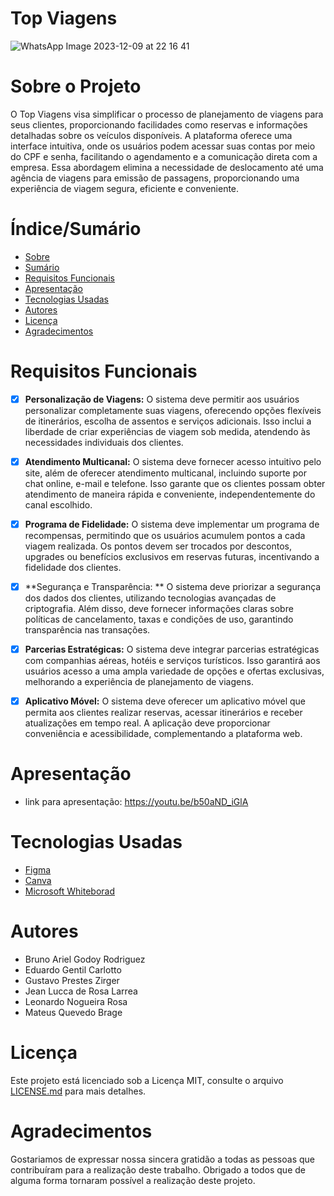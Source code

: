 # Top Viagens


![WhatsApp Image 2023-12-09 at 22 16 41](https://github.com/Mtsbrage/Top-Viagens/assets/151493477/3f17ffb3-2b98-4200-ba6f-b482a3114581)


# Sobre o Projeto

O Top Viagens visa simplificar o processo de planejamento de viagens para seus clientes, proporcionando facilidades como reservas e informações detalhadas sobre os veículos disponíveis. A plataforma oferece uma interface intuitiva, onde os usuários podem acessar suas contas por meio do CPF e senha, facilitando o agendamento e a comunicação direta com a empresa. Essa abordagem elimina a necessidade de deslocamento até uma agência de viagens para emissão de passagens, proporcionando uma experiência de viagem segura, eficiente e conveniente.

<h4 align="center"> 
	
</h4>

# Índice/Sumário

* [Sobre](#sobre-o-projeto)
* [Sumário](#índice/sumário)
* [Requisitos Funcionais](#requisitos-funcionais)
* [Apresentação](#tecnologias-usadas)
* [Tecnologias Usadas](#tecnologias-usadas)
* [Autores](#autores)
* [Licença](#licença)
* [Agradecimentos](#agradecimentos)


# Requisitos Funcionais 

- [x] **Personalização de Viagens:**
      O sistema deve permitir aos usuários personalizar completamente suas viagens, oferecendo opções flexíveis de itinerários, escolha de assentos e serviços adicionais. Isso inclui a liberdade de criar experiências de viagem sob medida, atendendo às necessidades individuais dos clientes.

- [x] **Atendimento Multicanal:**
      O sistema deve fornecer acesso intuitivo pelo site, além de oferecer atendimento multicanal, incluindo suporte por chat online, e-mail e telefone. Isso garante que os clientes possam obter atendimento de maneira rápida e conveniente, independentemente do canal escolhido.

- [x] **Programa de Fidelidade:**
      O sistema deve implementar um programa de recompensas, permitindo que os usuários acumulem pontos a cada viagem realizada. Os pontos devem ser trocados ​​por descontos, upgrades ou benefícios exclusivos em reservas futuras, incentivando a fidelidade dos clientes.

- [x] **Segurança e Transparência: **
      O sistema deve priorizar a segurança dos dados dos clientes, utilizando tecnologias avançadas de criptografia. Além disso, deve fornecer informações claras sobre políticas de cancelamento, taxas e condições de uso, garantindo transparência nas transações.

- [x] **Parcerias Estratégicas:**
      O sistema deve integrar parcerias estratégicas com companhias aéreas, hotéis e serviços turísticos. Isso garantirá aos usuários acesso a uma ampla variedade de opções e ofertas exclusivas, melhorando a experiência de planejamento de viagens.

- [x] **Aplicativo Móvel:**
      O sistema deve oferecer um aplicativo móvel que permita aos clientes realizar reservas, acessar itinerários e receber atualizações em tempo real. A aplicação deve proporcionar conveniência e acessibilidade, complementando a plataforma web.

# Apresentação
- link para apresentação: https://youtu.be/b50aND_iGlA

# Tecnologias Usadas

- [Figma](https://www.figma.com/files/recents-and-sharing/recently-viewed?fuid=1311425058699897540)
- [Canva](https://www.canva.com/pt_br/)
- [Microsoft Whiteborad](https://whiteboard.office.com/)

# Autores

- Bruno Ariel Godoy Rodriguez
- Eduardo Gentil Carlotto
- Gustavo Prestes Zirger
- Jean Lucca de Rosa Larrea
- Leonardo Nogueira Rosa
- Mateus Quevedo Brage

# Licença

Este projeto está licenciado sob a Licença MIT,  consulte o arquivo [LICENSE.md](LICENSE.md) para mais detalhes.

# Agradecimentos

Gostariamos de expressar nossa sincera gratidão a todas as pessoas que contribuíram para a realização deste trabalho. Obrigado a todos que de alguma forma tornaram possível a realização deste projeto.
